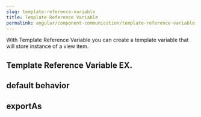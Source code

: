 ```yaml
---
slug: template-reference-variable
title: Template Reference Variable
permalink: angular/component-communication/template-reference-variable
---
```


With Template Reference Variable you can create a template variable that will store instance of a view item.  

## Template Reference Variable EX.

## default behavior

## exportAs

